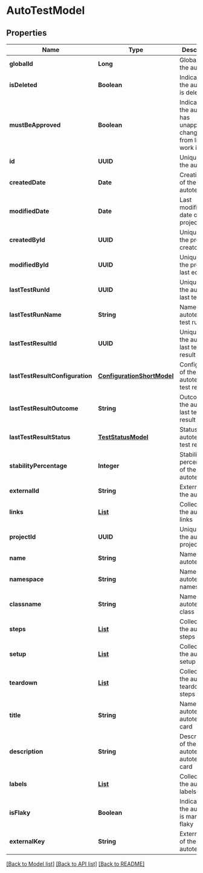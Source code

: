# AutoTestModel
## Properties

| Name | Type | Description | Notes |
|------------ | ------------- | ------------- | -------------|
| **globalId** | **Long** | Global ID of the autotest | [default to null] |
| **isDeleted** | **Boolean** | Indicates if the autotest is deleted | [default to null] |
| **mustBeApproved** | **Boolean** | Indicates if the autotest has unapproved changes from linked work items | [default to null] |
| **id** | **UUID** | Unique ID of the autotest | [default to null] |
| **createdDate** | **Date** | Creation date of the autotest | [default to null] |
| **modifiedDate** | **Date** | Last modification date of the project | [optional] [default to null] |
| **createdById** | **UUID** | Unique ID of the project creator | [default to null] |
| **modifiedById** | **UUID** | Unique ID of the project last editor | [optional] [default to null] |
| **lastTestRunId** | **UUID** | Unique ID of the autotest last test run | [optional] [default to null] |
| **lastTestRunName** | **String** | Name of the autotest last test run | [optional] [default to null] |
| **lastTestResultId** | **UUID** | Unique ID of the autotest last test result | [optional] [default to null] |
| **lastTestResultConfiguration** | [**ConfigurationShortModel**](ConfigurationShortModel.md) | Configuration of the autotest last test result | [optional] [default to null] |
| **lastTestResultOutcome** | **String** | Outcome of the autotest last test result | [optional] [default to null] |
| **lastTestResultStatus** | [**TestStatusModel**](TestStatusModel.md) | Status of the autotest last test result | [optional] [default to null] |
| **stabilityPercentage** | **Integer** | Stability percentage of the autotest | [optional] [default to null] |
| **externalId** | **String** | External ID of the autotest | [default to null] |
| **links** | [**List**](LinkPutModel.md) | Collection of the autotest links | [optional] [default to null] |
| **projectId** | **UUID** | Unique ID of the autotest project | [default to null] |
| **name** | **String** | Name of the autotest | [default to null] |
| **namespace** | **String** | Name of the autotest namespace | [optional] [default to null] |
| **classname** | **String** | Name of the autotest class | [optional] [default to null] |
| **steps** | [**List**](AutoTestStepModel.md) | Collection of the autotest steps | [optional] [default to null] |
| **setup** | [**List**](AutoTestStepModel.md) | Collection of the autotest setup steps | [optional] [default to null] |
| **teardown** | [**List**](AutoTestStepModel.md) | Collection of the autotest teardown steps | [optional] [default to null] |
| **title** | **String** | Name of the autotest in autotest&#39;s card | [optional] [default to null] |
| **description** | **String** | Description of the autotest in autotest&#39;s card | [optional] [default to null] |
| **labels** | [**List**](LabelShortModel.md) | Collection of the autotest labels | [optional] [default to null] |
| **isFlaky** | **Boolean** | Indicates if the autotest is marked as flaky | [optional] [default to null] |
| **externalKey** | **String** | External key of the autotest | [optional] [default to null] |

[[Back to Model list]](../README.md#documentation-for-models) [[Back to API list]](../README.md#documentation-for-api-endpoints) [[Back to README]](../README.md)

